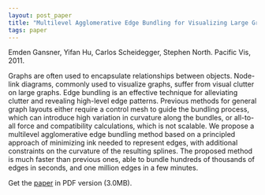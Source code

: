 ```yaml
---
layout: post_paper
title: "Multilevel Agglomerative Edge Bundling for Visualizing Large Graphs"
tags: paper
---
```


Emden Gansner, Yifan Hu, Carlos Scheidegger, Stephen North. Pacific Vis, 2011.

Graphs are often used to encapsulate relationships between objects.
Node-link diagrams, commonly used to visualize graphs, suffer
from visual clutter on large graphs. Edge bundling is an effective
technique for alleviating clutter and revealing high-level edge
patterns. Previous methods for general graph layouts either require a
control mesh to guide the bundling process, which can introduce
high variation in curvature along the bundles, or all-to-all force and
compatibility calculations, which is not scalable. We propose a
multilevel agglomerative edge bundling method based on a principled
approach of minimizing ink needed to represent edges, with
additional constraints on the curvature of the resulting splines. The
proposed method is much faster than previous ones, able to bundle
hundreds of thousands of edges in seconds, and one million edges
in a few minutes.

Get the [paper](http://yifanhu.net/PUB/edge_bundling.pdf)
in PDF version (3.0MB). 
